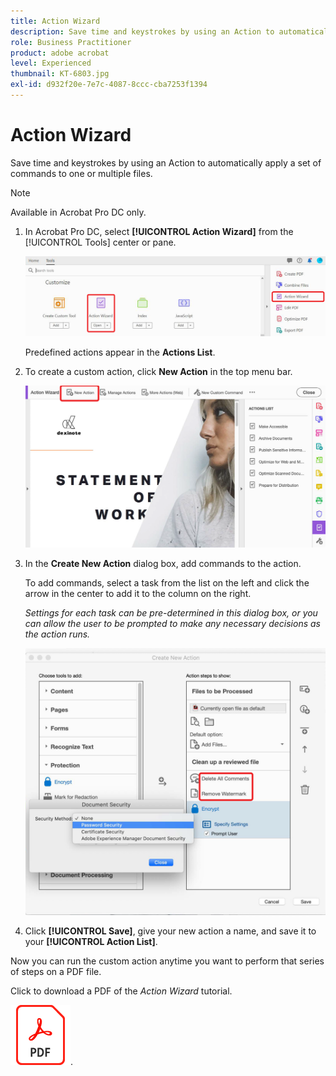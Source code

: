 ```yaml
---
title: Action Wizard
description: Save time and keystrokes by using an Action to automatically apply a set of commands to one or multiple files
role: Business Practitioner
product: adobe acrobat
level: Experienced
thumbnail: KT-6803.jpg
exl-id: d932f20e-7e7c-4087-8ccc-cba7253f1394
---
```

# Action Wizard

Save time and keystrokes by using an Action to automatically apply a set of commands to one or multiple files.

>[!NOTE]
>
>Available in Acrobat Pro DC only.

1. In Acrobat Pro DC, select **[!UICONTROL Action Wizard]** from the [!UICONTROL Tools] center or pane.

    ![Action Wizard Step 1](../assets/ActionWizard_1.png)

    Predefined actions appear in the **Actions List**.

1. To create a custom action, click **New Action** in the top menu bar.

    ![Action Wizard Step 2](../assets/ActionWizard_2.png)

1. In the **Create New Action** dialog box, add commands to the action.

    To add commands, select a task from the list on the left and click the arrow in the center to add it to the column on the right.

    *Settings for each task can be pre-determined in this dialog box, or you can allow the user to be prompted to make any necessary decisions as the action runs.*

    ![Action Wizard Step 3](../assets/ActionWizard_3.png)

1. Click **[!UICONTROL Save]**, give your new action a name, and save it to your **[!UICONTROL Action List]**.

Now you can run the custom action anytime you want to perform that series of steps on a PDF file.

Click to download a PDF of the *Action Wizard* tutorial.

[![Download Action Wizard tutorial](../assets/acrobat_PDF_96.png)](../assets/AcrobatDCActionWizard.pdf).
